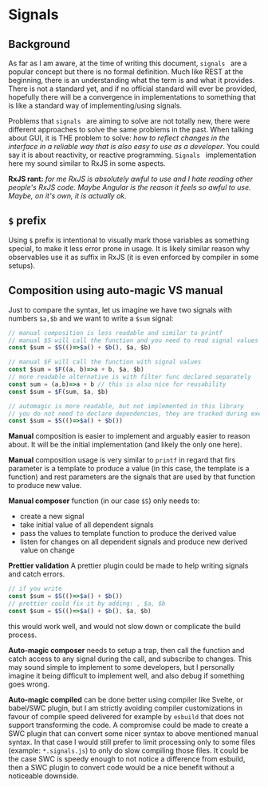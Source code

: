 # Signals

## Background

As far as I am aware, at the time of writing this document, `signals ` are a popular concept but there is no formal definition. Much like REST at the beginning, there is an understanding what the term is and what it provides. There is not a standard yet, and if no official standard will ever be provided, hopefully there will be a convergence in implementations to something that is like a standard way of implementing/using signals.

Problems that `signals ` are aiming to solve  are not totally new, there were different approaches to solve the same problems in the past. When talking about GUI, it is THE problem to solve: *how to reflect changes in the interface in a reliable way that is also easy to use as a developer*. You could say it is about reactivity, or reactive programming. `Signals ` implementation here my sound similar to RxJS in some aspects.

**RxJS rant:**  *for me RxJS is absolutely awful to use and I hate reading other people's RxJS code. Maybe Angular is the reason it feels so awful to use. Maybe, on it's own, it is actually ok.*

## `$` prefix

Using `$` prefix is intentional to visually mark those variables as something special, to make it less error prone in usage. It is likely similar reason why observables use it as suffix in RxJS (it is even enforced by compiler in some setups).

## Composition using auto-magic VS manual

Just to compare the syntax, let us imagine we have two signals with numbers `$a,$b` and we want to write a `$sum` signal:

```js
// manual composition is less readable and similar to printf
// manual $S will call the function and you need to read signal values in the expression
const $sum = $S(()=>$a() + $b(), $a, $b)

// manual $F will call the function with signal values
const $sum = $F((a, b)=>a + b, $a, $b)
// more readable alternative is with filter func declared separately
const sum = (a,b)=>a + b // this is also nice for reusability
const $sum = $F(sum, $a, $b)

// automagic is more readable, but not implemented in this library
// you do not need to declare dependencies, they are tracked during execution
const $sum = $S(()=>$a() + $b())
```

**Manual** composition is easier to implement and arguably easier to reason about. It will be the initial implementation (and likely the only one here).

**Manual** composition usage is very similar to `printf` in regard that firs parameter is a template to produce a value (in this case, the template is a function) and rest parameters are the signals that are used by that function to produce new value. 

**Manual composer** function (in our case `$S`) only needs to:

- create a new signal
- take initial value of all dependent signals
- pass the values to template function to produce the derived value
- listen for changes on all dependent signals and produce new derived value on change

**Prettier validation**
A prettier plugin could be made to help writing signals and catch errors. 

```js
// if you write
const $sum = $S(()=>$a() + $b())
// prettier could fix it by adding: , $a, $b
const $sum = $S(()=>$a() + $b(), $a, $b)
```

this  would work well, and would not slow down or complicate the build process. 

**Auto-magic composer** needs to setup a trap, then call the function and catch access to any signal during the call, and subscribe to changes. This may sound simple to implement to some developers, but I personally imagine it being difficult to implement well, and also debug if something goes wrong. 

**Auto-magic compiled** can be done better using compiler like Svelte, or babel/SWC plugin, but I am strictly avoiding compiler customizations in favour of compile speed delivered for example by `esbuild` that does not support transforming the code. A compromise could be made to create a SWC plugin that can convert some nicer syntax to above mentioned manual syntax. In that case I would still prefer to limit processing only to some files (example: `*.signals.js`) to only do slow compiling those files. It could be the case SWC is speedy enough to not notice a difference from esbuild, then a SWC plugin to convert code would be a nice benefit without a noticeable downside.